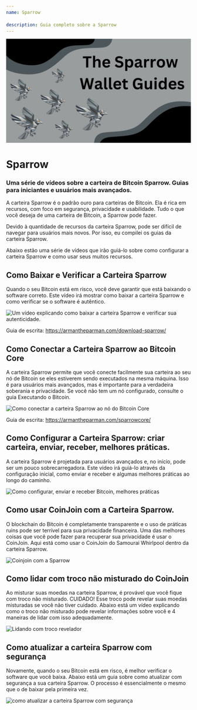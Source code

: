 ```yaml
---
name: Sparrow

description: Guia completo sobre a Sparrow
---
```


![capa](assets/cover.jpeg)

# Sparrow

### Uma série de vídeos sobre a carteira de Bitcoin Sparrow. Guias para iniciantes e usuários mais avançados.

A carteira Sparrow é o padrão ouro para carteiras de Bitcoin. Ela é rica em recursos, com foco em segurança, privacidade e usabilidade. Tudo o que você deseja de uma carteira de Bitcoin, a Sparrow pode fazer.

Devido à quantidade de recursos da carteira Sparrow, pode ser difícil de navegar para usuários mais novos. Por isso, eu compilei os guias da carteira Sparrow.

Abaixo estão uma série de vídeos que irão guiá-lo sobre como configurar a carteira Sparrow e como usar seus muitos recursos.

## Como Baixar e Verificar a Carteira Sparrow

Quando o seu Bitcoin está em risco, você deve garantir que está baixando o software correto. Este vídeo irá mostrar como baixar a carteira Sparrow e como verificar se o software é autêntico.

![Um vídeo explicando como baixar a carteira Sparrow e verificar sua autenticidade.](https://www.youtube.com/watch?v=MyDMvjGFdDE)

Guia de escrita: https://armantheparman.com/download-sparrow/

## Como Conectar a Carteira Sparrow ao Bitcoin Core

A carteira Sparrow permite que você conecte facilmente sua carteira ao seu nó de Bitcoin se eles estiverem sendo executados na mesma máquina. Isso é para usuários mais avançados, mas é importante para a verdadeira soberania e privacidade. Se você não tem um nó configurado, consulte o guia Executando o Bitcoin.

![Como conectar a carteira Sparrow ao nó do Bitcoin Core](https://www.youtube.com/watch?v=9Aw6OAXxE_Y)

Guia de escrita: https://armantheparman.com/sparrowcore/

## Como Configurar a Carteira Sparrow: criar carteira, enviar, receber, melhores práticas.

A carteira Sparrow é projetada para usuários avançados e, no início, pode ser um pouco sobrecarregadora. Este vídeo irá guiá-lo através da configuração inicial, como enviar e receber e algumas melhores práticas ao longo do caminho.

![Como configurar, enviar e receber Bitcoin, melhores práticas](https://youtu.be/7QCKSPIq0Ac)

## Como usar CoinJoin com a Carteira Sparrow.

O blockchain do Bitcoin é completamente transparente e o uso de práticas ruins pode ser terrível para sua privacidade financeira. Uma das melhores coisas que você pode fazer para recuperar sua privacidade é usar o CoinJoin. Aqui está como usar o CoinJoin do Samourai Whirlpool dentro da carteira Sparrow.

![Coinjoin com a Sparrow](https://youtu.be/p24SxLI1ews)

## Como lidar com troco não misturado do CoinJoin

Ao misturar suas moedas na carteira Sparrow, é provável que você fique com troco não misturado. CUIDADO! Esse troco pode revelar suas moedas misturadas se você não tiver cuidado. Abaixo está um vídeo explicando como o troco não misturado pode revelar informações sobre você e 4 maneiras de lidar com isso adequadamente.

![Lidando com troco revelador](https://youtu.be/dnzZtgNQS0g)

## Como atualizar a carteira Sparrow com segurança

Novamente, quando o seu Bitcoin está em risco, é melhor verificar o software que você baixa. Abaixo está um guia sobre como atualizar com segurança a sua carteira Sparrow. O processo é essencialmente o mesmo que o de baixar pela primeira vez.

![como atualizar a carteira Sparrow com segurança](https://youtu.be/IThaolnDgSo)
